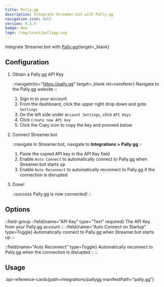 ```yaml
---
title: Pally.gg
description: Integrate Streamer.bot with Pally.gg
navigation.icon: null
version: 0.2.4
badge: New
logo: /img/icons/pallygg.svg
---
```


Integrate Streamer.bot with [Pally.gg](https://pally.gg){target=_blank}

## Configuration

1. Obtain a Pally.gg API Key

    ::navigate{to="https://pally.gg" target=_blank rel=noreferer}
    Navigate to the Pally.gg website
    ::

    1. Sign in to your account
    2. From the dashboard, click the upper right drop down and goto `Settings`
    3. On the left side under `Account Settings`, click `API Keys`
    4. Click `Create new API key`
    5. Click the Copy icon to copy the key and proceed below

2. Connect Streamer.bot

    ::navigate
    In Streamer.bot, navigate to **Integrations > Pally.gg**
    ::

    1. Paste the copied API key in the API Key field
    2. Enable `Auto Connect` to automatically connect to Pally.gg when Streamer.bot starts up
    3. Enable `Auto Reconnect` to automatically reconnect to Pally.gg if the connection is disrupted

3. Done!

    ::success
    Pally.gg is now connected!
    ::

## Options
::field-group
  ::field{name="API Key" type="Text" required}
  The API Key from your Pally.gg account
  ::
   ::field{name="Auto Connect on Startup" type=Toggle}
  Automatically connect to Pally.gg when Streamer.bot starts up
  ::

  ::field{name="Auto Reconnect" type=Toggle}
  Automatically reconnect to Pally.gg when the connection is disrupted
  ::
::

## Usage
:api-reference-cards{path=integrations/pallygg manifestPath="pally.gg"}